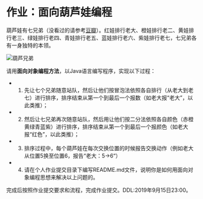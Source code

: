 # 作业：面向葫芦娃编程

葫芦娃有七兄弟（没看过的请参考[豆瓣](https://movie.douban.com/subject/1428576/)）。红娃排行老大、橙娃排行老二、黄娃排行老三、绿娃排行老四、青娃排行老五、蓝娃排行老六、紫娃排行老七，七兄弟各有一身独特的本领。

![葫芦兄弟](http://english.cri.cn/mmsource/images/2009/06/24/4634carton1.jpg)

请用**面向对象编程方法**，以Java语言编写程序，实现以下过程：

- 1. 先让七个兄弟随意站队，然后让他们按冒泡法依照各自排行（从老大到老七）进行排序，排序结束从第一个到最后一个报数（如老大报“老大”，以此类推）；
- 2. 然后让七兄弟再次随意站队，然后用让他们按二分法依照各自颜色（赤橙黄绿青蓝紫）进行排序，排序结束从第一个到最后一个报颜色（如老大报“红色”，以此类推）；
- 3. 排序过程中，每个葫芦娃在每次交换位置的时候报告交换动作（例如老大从位置5换至位置6，报告“老大：5->6“）
- 4. 请在个人作业提交目录下编写README.md文件，说明你是如何用面向对象编程思想来解决以上问题的。

完成后按照作业提交要求和流程，完成作业提交。DDL:2019年9月15日23:00。